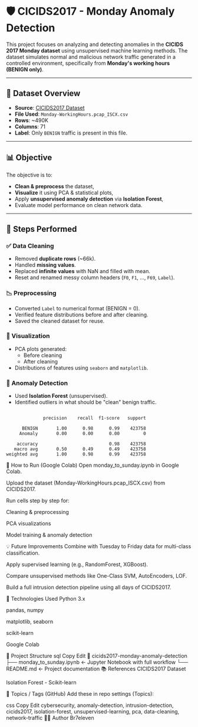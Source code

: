 # 🛡️ CICIDS2017 - Monday Anomaly Detection

This project focuses on analyzing and detecting anomalies in the **CICIDS 2017 Monday dataset** using unsupervised machine learning methods. The dataset simulates normal and malicious network traffic generated in a controlled environment, specifically from **Monday's working hours (BENIGN only)**.

---

## 📁 Dataset Overview

- **Source**: [CICIDS2017 Dataset](https://www.unb.ca/cic/datasets/ids-2017.html)
- **File Used**: `Monday-WorkingHours.pcap_ISCX.csv`
- **Rows**: ~490K  
- **Columns**: 71  
- **Label**: Only `BENIGN` traffic is present in this file.

---

## 📊 Objective

The objective is to:
- **Clean & preprocess** the dataset,
- **Visualize** it using PCA & statistical plots,
- Apply **unsupervised anomaly detection** via **Isolation Forest**,
- Evaluate model performance on clean network data.

---

## 🔧 Steps Performed

### ✅ Data Cleaning
- Removed **duplicate rows** (~66k).
- Handled **missing values**.
- Replaced **infinite values** with NaN and filled with mean.
- Reset and renamed messy column headers (`F0`, `F1`, ..., `F69`, `Label`).

### 📉 Preprocessing
- Converted `Label` to numerical format (BENIGN = 0).
- Verified feature distributions before and after cleaning.
- Saved the cleaned dataset for reuse.

### 📌 Visualization
- PCA plots generated:
  - Before cleaning
  - After cleaning
- Distributions of features using `seaborn` and `matplotlib`.

### 🧠 Anomaly Detection
- Used **Isolation Forest** (unsupervised).
- Identified outliers in what should be "clean" benign traffic.

```text

              precision    recall  f1-score   support

      BENIGN       1.00      0.98      0.99    423758
     Anomaly       0.00      0.00      0.00         0

    accuracy                           0.98    423758
   macro avg       0.50      0.49      0.49    423758
weighted avg       1.00      0.98      0.99    423758

  ```
🚀 How to Run (Google Colab)
Open monday_to_sunday.ipynb in Google Colab.

Upload the dataset (Monday-WorkingHours.pcap_ISCX.csv) from CICIDS2017.

Run cells step by step for:

Cleaning & preprocessing

PCA visualizations

Model training & anomaly detection

💡 Future Improvements
Combine with Tuesday to Friday data for multi-class classification.

Apply supervised learning (e.g., RandomForest, XGBoost).

Compare unsupervised methods like One-Class SVM, AutoEncoders, LOF.

Build a full intrusion detection pipeline using all days of CICIDS2017.

🧠 Technologies Used
Python 3.x

pandas, numpy

matplotlib, seaborn

scikit-learn

Google Colab

📌 Project Structure
sql
Copy
Edit
📁 cicids2017-monday-anomaly-detection
├── monday_to_sunday.ipynb       ← Jupyter Notebook with full workflow
└── README.md                     ← Project documentation
📚 References
CICIDS2017 Dataset

Isolation Forest - Scikit-learn

🔖 Topics / Tags (GitHub)
Add these in repo settings (Topics):

css
Copy
Edit
cybersecurity, anomaly-detection, intrusion-detection, cicids2017, isolation-forest, unsupervised-learning, pca, data-cleaning, network-traffic
🧑‍💻 Author
Br7eleven
